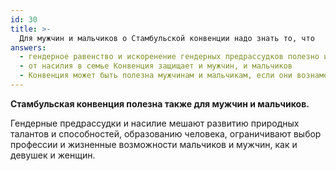 ```yaml
---
id: 30
title: >-
  Для мужчин и мальчиков о Стамбульской конвенции надо знать то, что
answers:
  - гендерное равенство и искоренение гендерных предрассудков полезно и мужчинам и мальчикам
  - от насилия в семье Конвенция защищает и мужчин, и мальчиков
  - Конвенция может быть полезна мужчинам и мальчикам, если они вознамерятся изменить свое отношение к гендерным проблемам
---
```

**Стамбульская конвенция полезна также для мужчин и мальчиков.**

Гендерные предрассудки и насилие мешают развитию природных талантов и
способностей,  образованию человека, ограничивают выбор профессии и жизненные
возможности мальчиков и мужчин, как и девушек и женщин.
